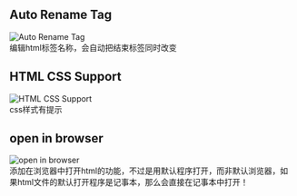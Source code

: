 ## Auto Rename Tag
![Auto Rename Tag](https://images.gitee.com/uploads/images/2019/1128/170933_0dd14921_5449551.png "屏幕截图.png")<br>
编辑html标签名称，会自动把结束标签同时改变 
## HTML CSS Support
![HTML CSS Support](https://images.gitee.com/uploads/images/2019/1128/171520_7fe8e990_5449551.png "屏幕截图.png")<br>
css样式有提示
## open in browser
![open in browser](https://images.gitee.com/uploads/images/2019/1128/171649_e7c31c4a_5449551.png "屏幕截图.png")<br>
添加在浏览器中打开html的功能，不过是用默认程序打开，而非默认浏览器，如果html文件的默认打开程序是记事本，那么会直接在记事本中打开！